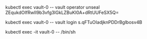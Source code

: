 kubectl exec vault-0 -- vault operator unseal ZEqukdOIfRwII9b3vfg3lGkLZBuKI0A+dRtUUFeSX5Q=

kubectl exec vault-0 -- vault login s.qFTuOIadjknPDDrBglbosv4B

kubectl exec -it vault-0 -- /bin/sh     
